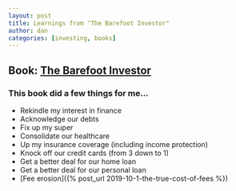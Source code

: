 ```yaml
---
layout: post
title: Learnings from "The Barefoot Investor"
author: dan
categories: [investing, books]
---
```


## Book: [The Barefoot Investor](https://barefootinvestor.com/)

### This book did a few things for me...

- Rekindle my interest in finance
- Acknowledge our debts
- Fix up my super
- Consolidate our healthcare
- Up my insurance coverage (including income protection)
- Knock off our credit cards (from 3 down to 1)
- Get a better deal for our home loan
- Get a better deal for our personal loan
- [Fee erosion]({% post_url 2019-10-1-the-true-cost-of-fees %})
